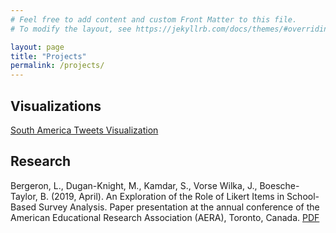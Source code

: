 ```yaml
---
# Feel free to add content and custom Front Matter to this file.
# To modify the layout, see https://jekyllrb.com/docs/themes/#overriding-theme-defaults

layout: page
title: "Projects"
permalink: /projects/
---
```


## Visualizations

[South America Tweets Visualization][proj-tweets]

## Research

Bergeron, L., Dugan-Knight, M., Kamdar, S., Vorse Wilka, J., Boesche-Taylor, B. (2019, April). An Exploration of the Role of Likert Items in School-Based Survey Analysis. Paper presentation at the annual conference of the American Educational Research Association (AERA), Toronto, Canada. [PDF][likert-analysis]

[proj-tweets]: https://maxduganknight.github.io/projects/proj_tweets/
[likert-analysis]: https://maxduganknight.github.io/folder/likert-analysis.pdf





